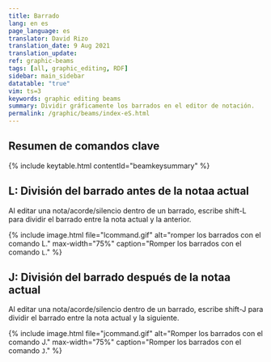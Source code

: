 ```yaml
---
title: Barrado
lang: en es
page_language: es
translator: David Rizo
translation_date: 9 Aug 2021
translation_update:
ref: graphic-beams
tags: [all, graphic_editing, RDF]
sidebar: main_sidebar
datatable: "true"
vim: ts=3
keywords: graphic editing beams
summary: Dividir gráficamente los barrados en el editor de notación.
permalink: /graphic/beams/index-eS.html
---
```


## Resumen de comandos clave ##

{% include keytable.html
	contentId="beamkeysummary"
%}
<script type="text/JSON" id="beamkeysummary">
{% include keypresses/beamkeys.json %}
</script>


## <span class="keypress">L</span>: División del barrado antes de la notaa actual ##
Al editar una nota/acorde/silencio dentro de un barrado, escribe <span class="keypress">shift-L</span> para dividir el barrado entre la nota actual y la anterior.

{% include image.html
	file="lcommand.gif"
	alt="romper los barrados con el comando L."
	max-width="75%"
	caption="Romper los barrados con el comando `L`."
%}

## <span class="keypress">J</span>: División del barrado después de la notaa actual ##
Al editar una nota/acorde/silencio dentro de un barrado, escribe <span class="keypress">shift-J</span> para dividir el barrado entre la nota actual y la siguiente.

{% include image.html
	file="jcommand.gif"
	alt="Romper los barrados con el comando J."
	max-width="75%"
	caption="Romper los barrados con el comando `J`."
%}


